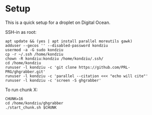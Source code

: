# Setup

This is a quick setup for a droplet on Digital Ocean.

SSH-in as root:

```
apt update && (yes | apt install parallel moreutils gawk)
adduser --gecos '' --disabled-password kondziu
usermod -a -G sudo kondziu
cp -r ~/.ssh /home/kondziu
chown -R kondziu:kondziu /home/kondziu/.ssh/
cd /home/kondziu
runuser -l kondziu -c 'git clone https://github.com/PRL-PRG/ghgrabber.git'
runuser -l kondziu -c 'parallel --citation <<< "echo will cite"'
runuser -l kondziu -c 'screen -S ghgrabber'

```

To run chunk X:

```
CHUNK=16
cd /home/kondziu/ghgrabber
./start_chunk.sh $CHUNK
```





